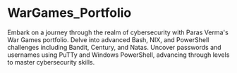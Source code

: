 # WarGames_Portfolio
Embark on a journey through the realm of cybersecurity with Paras Verma's War Games portfolio. Delve into advanced Bash, NIX, and PowerShell challenges including Bandit, Century, and Natas. Uncover passwords and usernames using PuTTy and Windows PowerShell, advancing through levels to master cybersecurity skills. 
